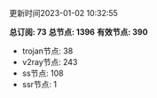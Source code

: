 更新时间2023-01-02 10:32:55

**总订阅: 73**
**总节点: 1396**
**有效节点: 390**
- trojan节点: 38
- v2ray节点: 243
- ss节点: 108
- ssr节点: 1
